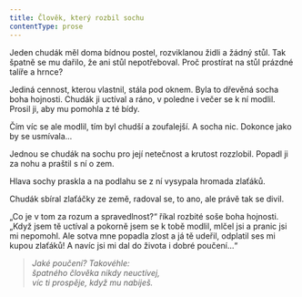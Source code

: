 ```yaml
---
title: Člověk, který rozbil sochu
contentType: prose
---
```


Jeden chudák měl doma bídnou postel, rozviklanou židli a žádný stůl. Tak špatně se mu dařilo, že ani stůl nepotřeboval. Proč prostírat na stůl prázdné talíře a hrnce?

Jediná cennost, kterou vlastnil, stála pod oknem. Byla to dřevěná socha boha hojnosti. Chudák ji uctíval a ráno, v poledne i večer se k ní modlil. Prosil ji, aby mu pomohla z té bídy.

Čím víc se ale modlil, tím byl chudší a zoufalejší. A socha nic. Dokonce jako by se usmívala…

Jednou se chudák na sochu pro její netečnost a krutost rozzlobil. Popadl ji za nohu a praštil s ní o zem.

Hlava sochy praskla a na podlahu se z ní vysypala hromada zlaťáků.

Chudák sbíral zlaťáčky ze země, radoval se, to ano, ale právě tak se divil.

„Co je v tom za rozum a spravedlnost?“ říkal rozbité soše boha hojnosti. „Když jsem tě uctíval a pokorně jsem se k tobě modlil, mlčel jsi a pranic jsi mi nepomohl. Ale sotva mne popadla zlost a já tě udeřil, odplatil ses mi kupou zlaťáků! A navíc jsi mi dal do života i dobré poučení…“

  

> _Jaké poučení? Takovéhle:  
> špatného člověka nikdy neuctívej,  
> víc ti prospěje, když mu nabiješ._
